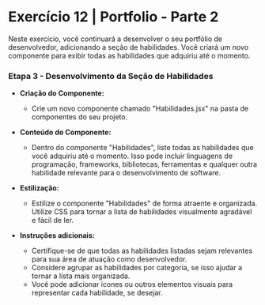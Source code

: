 # Exercício 12 | Portfolio - Parte 2

Neste exercício, você continuará a desenvolver o seu portfólio de desenvolvedor,
adicionando a seção de habilidades. Você criará um novo componente para exibir
todas as habilidades que adquiriu até o momento.

### Etapa 3 - Desenvolvimento da Seção de Habilidades

- **Criação do Componente:**

  - Crie um novo componente chamado "Habilidades.jsx" na pasta de componentes do
    seu projeto.

- **Conteúdo do Componente:**

  - Dentro do componente "Habilidades", liste todas as habilidades que você
    adquiriu até o momento. Isso pode incluir linguagens de programação,
    frameworks, bibliotecas, ferramentas e qualquer outra habilidade relevante
    para o desenvolvimento de software.

- **Estilização:**

  - Estilize o componente "Habilidades" de forma atraente e organizada. Utilize
    CSS para tornar a lista de habilidades visualmente agradável e fácil de ler.

- **Instruções adicionais:**
  - Certifique-se de que todas as habilidades listadas sejam relevantes para sua
    área de atuação como desenvolvedor.
  - Considere agrupar as habilidades por categoria, se isso ajudar a tornar a
    lista mais organizada.
  - Você pode adicionar ícones ou outros elementos visuais para representar cada
    habilidade, se desejar.
